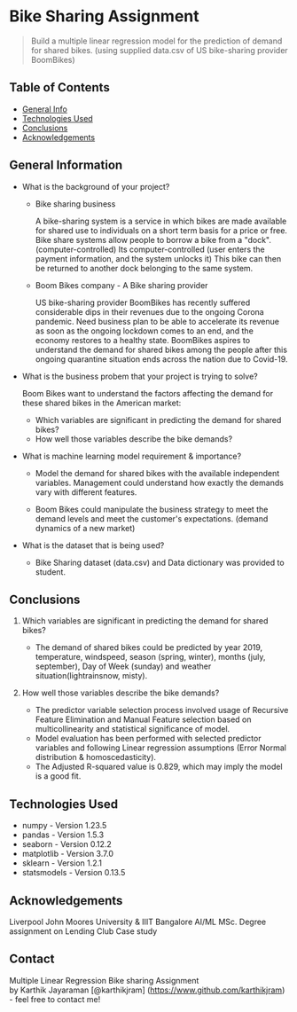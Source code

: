 # Bike Sharing Assignment
> Build a multiple linear regression model for the prediction of demand for shared bikes.
> (using supplied data.csv of US bike-sharing provider BoomBikes)


## Table of Contents
* [General Info](#general-information)
* [Technologies Used](#technologies-used)
* [Conclusions](#conclusions)
* [Acknowledgements](#acknowledgements)

<!-- You can include any other section that is pertinent to your problem -->

## General Information
- What is the background of your project?
    
    - Bike sharing business

        A bike-sharing system is a service in which bikes are made available for shared use to individuals on a short term basis for a price or free.
        Bike share systems allow people to borrow a bike from a "dock". (computer-controlled)
        Its computer-controlled (user enters the payment information, and the system unlocks it)
        This bike can then be returned to another dock belonging to the same system.

    - Boom Bikes company - A Bike sharing provider

        US bike-sharing provider BoomBikes has recently suffered considerable dips in their revenues due to the ongoing Corona pandemic.
        Need business plan to be able to accelerate its revenue as soon as the ongoing lockdown comes to an end, and the economy restores to a healthy state.
        BoomBikes aspires to understand the demand for shared bikes among the people after this ongoing quarantine situation ends across the nation due to Covid-19.


- What is the business probem that your project is trying to solve?

    Boom Bikes want to understand the factors affecting the demand for these shared bikes in the American market:

    - Which variables are significant in predicting the demand for shared bikes?
    - How well those variables describe the bike demands?

- What is machine learning model requirement & importance?

    - Model the demand for shared bikes with the available independent variables.
    Management could understand how exactly the demands vary with different features.

    - Boom Bikes could manipulate the business strategy to meet the demand levels and meet the customer's expectations. (demand dynamics of a new market)


- What is the dataset that is being used?

    - Bike Sharing dataset (data.csv) and Data dictionary was provided to student.

<!-- You don't have to answer all the questions - just the ones relevant to your project. -->

## Conclusions
1) Which variables are significant in predicting the demand for shared bikes?
   - The demand of shared bikes could be predicted by year 2019, temperature, windspeed, season (spring, winter), months (july, september), Day of Week (sunday) and weather situation(lightrainsnow, misty).

2) How well those variables describe the bike demands?
    - The predictor variable selection process involved usage of Recursive Feature Elimination and Manual Feature selection based on multicollinearity and statistical significance of model.
    - Model evaluation has been performed with selected predictor variables and following Linear regression assumptions (Error Normal distribution & homoscedasticity). 
    - The Adjusted R-squared value is 0.829, which may imply the model is a good fit.

<!-- You don't have to answer all the questions - just the ones relevant to your project. -->


## Technologies Used
- numpy - Version 1.23.5
- pandas - Version 1.5.3
- seaborn - Version 0.12.2
- matplotlib - Version 3.7.0
- sklearn - Version 1.2.1
- statsmodels - Version 0.13.5

<!-- As the libraries versions keep on changing, it is recommended to mention the version of library used in this project -->

## Acknowledgements
Liverpool John Moores University & IIIT Bangalore
AI/ML MSc. Degree assignment on Lending Club Case study


## Contact
Multiple Linear Regression Bike sharing Assignment <br>
by Karthik Jayaraman [@karthikjram] (https://www.github.com/karthikjram) - feel free to contact me!



<!-- Optional -->
<!-- ## License -->
<!-- This project is open source and available under the [... License](). -->

<!-- You don't have to include all sections - just the one's relevant to your project -->